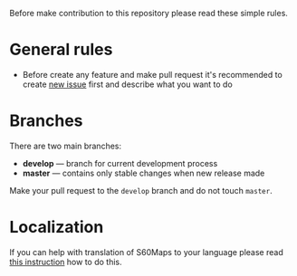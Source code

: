 Before make contribution to this repository please read these simple rules.

# General rules
- Before create any feature and make pull request it's recommended to create [new issue](https://github.com/artem78/s60-maps/issues/new) first and describe what you want to do

# Branches
There are two main branches:
- **develop** — branch for current development process
- **master** — contains only stable changes when new release made

Make your pull request to the `develop` branch and do not touch `master`.

# Localization
If you can help with translation of S60Maps to your language please read [this instruction](https://github.com/artem78/s60-maps/wiki/How-to-create-new-translation) how to do this.
